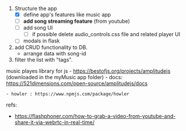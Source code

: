1. Structure the app
    - [x] define app's features like music app
    - [ ] **add song streaming feature** (from youtube)
    - [ ] add song UI
      - [ ] if possible delete audio_controls.css file and related player UI
    - [ ] modals in flask

2. add CRUD functionality to DB.
    - arrange data with song-id
3. filter the list with "tags".

music playes library for js
	- https://bestofjs.org/projects/amplitudejs  (downloaded in the myMusic app folder)
		- docs: https://521dimensions.com/open-source/amplitudejs/docs
    
    - howler : https://www.npmjs.com/package/howler


refs:
- https://flashphoner.com/how-to-grab-a-video-from-youtube-and-share-it-via-webrtc-in-real-time/